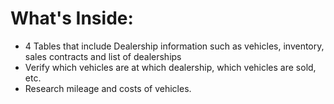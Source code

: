 # What's Inside:
-  4 Tables that include Dealership information such as vehicles, inventory, sales contracts and list of dealerships
-  Verify which vehicles are at which dealership, which vehicles are sold, etc.
-  Research mileage and costs of vehicles.
